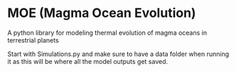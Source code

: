 # MOE (Magma Ocean Evolution)
A python library for modeling thermal evolution of magma oceans in terrestrial planets

Start with Simulations.py and make sure to have a data folder when running it as this will be where all the model outputs get saved. 

